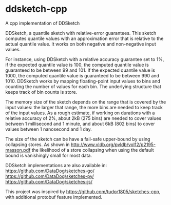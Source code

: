 # ddsketch-cpp
A cpp implementation of DDSketch

DDSketch, a quantile sketch with relative-error guarantees. This sketch computes quantile values with an approximation error that is relative to the actual quantile value. It works on both negative and non-negative input values.

For instance, using DDSketch with a relative accuracy guarantee set to 1%, if the expected quantile value is 100, the computed quantile value is guaranteed to be between 99 and 101. If the expected quantile value is 1000, the computed
quantile value is guaranteed to be between 990 and 1010.
DDSketch works by mapping floating-point input values to bins and counting the number of values for each bin. The underlying structure that keeps track of bin counts is store.

The memory size of the sketch depends on the range that is covered by the input values: the larger that range, the more bins are needed to keep track of the input values. As a rough estimate, if working on durations with a relative accuracy of 2%, about 2kB (275 bins) are needed to cover values between 1 millisecond and 1 minute, and about 6kB (802 bins) to cover values between 1 nanosecond and 1 day.

The size of the sketch can be have a fail-safe upper-bound by using collapsing stores. As shown in http://www.vldb.org/pvldb/vol12/p2195-masson.pdf the likelihood of a store collapsing when using the default bound is vanishingly small for most data.

DDSketch implementations are also available in:
    https://github.com/DataDog/sketches-go/
    https://github.com/DataDog/sketches-py/
    https://github.com/DataDog/sketches-js/


This project was inspired by https://github.com/tudor1805/sketches-cpp, 
with additional protobuf feature implemented.